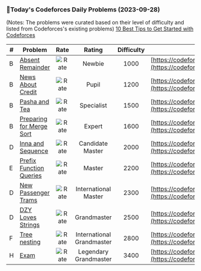 ### 🌟Today's Codeforces Daily Problems (2023-09-28)
(Notes: The problems were curated based on their level of difficulty and listed from Codeforces's existing problems)
[10 Best Tips to Get Started with Codeforces](https://github.com/ika9810/Codeforces-Daily-Problems/blob/main/10%20Best%20Tips%20to%20Get%20Started%20with%20Codeforces.md)

| # | Problem | Rate| Rating | Difficulty | Contest |
|---| ----- | :--------: | :----------: | :----------: | ---------- |
|B|[Absent Remainder](https://codeforces.com/contest/1613/problem/B)|![Rate](https://img.shields.io/badge/Newbie-1000-lightgrey)|Newbie|1000|[https://codeforces.com/contest/1613](https://codeforces.com/contest/1613)|
|B|[News About Credit](https://codeforces.com/contest/769/problem/B)|![Rate](https://img.shields.io/badge/Pupil-1200-brightgreen)|Pupil|1200|[https://codeforces.com/contest/769](https://codeforces.com/contest/769)|
|B|[Pasha and Tea](https://codeforces.com/contest/557/problem/B)|![Rate](https://img.shields.io/badge/Specialist-1500-9cf)|Specialist|1500|[https://codeforces.com/contest/557](https://codeforces.com/contest/557)|
|B|[Preparing for Merge Sort](https://codeforces.com/contest/847/problem/B)|![Rate](https://img.shields.io/badge/Expert-1600-blue)|Expert|1600|[https://codeforces.com/contest/847](https://codeforces.com/contest/847)|
|D|[Inna and Sequence ](https://codeforces.com/contest/374/problem/D)|![Rate](https://img.shields.io/badge/Candidate%20Master-2000-blueviolet)|Candidate Master|2000|[https://codeforces.com/contest/374](https://codeforces.com/contest/374)|
|E|[Prefix Function Queries](https://codeforces.com/contest/1721/problem/E)|![Rate](https://img.shields.io/badge/Master-2200-orange)|Master|2200|[https://codeforces.com/contest/1721](https://codeforces.com/contest/1721)|
|D|[New Passenger Trams](https://codeforces.com/contest/1379/problem/D)|![Rate](https://img.shields.io/badge/International%20Master-2300-orange)|International Master|2300|[https://codeforces.com/contest/1379](https://codeforces.com/contest/1379)|
|D|[DZY Loves Strings](https://codeforces.com/contest/444/problem/D)|![Rate](https://img.shields.io/badge/Grandmaster-2500-red)|Grandmaster|2500|[https://codeforces.com/contest/444](https://codeforces.com/contest/444)|
|F|[Tree nesting](https://codeforces.com/contest/762/problem/F)|![Rate](https://img.shields.io/badge/International%20Grandmaster-2800-red)|International Grandmaster|2800|[https://codeforces.com/contest/762](https://codeforces.com/contest/762)|
|H|[Exam](https://codeforces.com/contest/1482/problem/H)|![Rate](https://img.shields.io/badge/Legendary%20Grandmaster-3400-red)|Legendary Grandmaster|3400|[https://codeforces.com/contest/1482](https://codeforces.com/contest/1482)|
